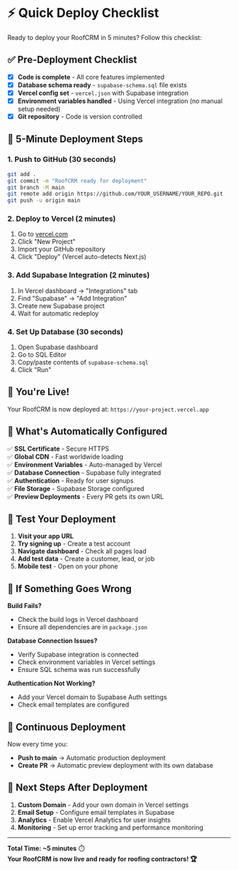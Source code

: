 # ⚡ Quick Deploy Checklist

Ready to deploy your RoofCRM in 5 minutes? Follow this checklist:

## ✅ Pre-Deployment Checklist

- [x] **Code is complete** - All core features implemented
- [x] **Database schema ready** - `supabase-schema.sql` file exists
- [x] **Vercel config set** - `vercel.json` with Supabase integration
- [x] **Environment variables handled** - Using Vercel integration (no manual setup needed)
- [x] **Git repository** - Code is version controlled

## 🚀 5-Minute Deployment Steps

### 1. Push to GitHub (30 seconds)
```bash
git add .
git commit -m "RoofCRM ready for deployment"
git branch -M main
git remote add origin https://github.com/YOUR_USERNAME/YOUR_REPO.git
git push -u origin main
```

### 2. Deploy to Vercel (2 minutes)
1. Go to [vercel.com](https://vercel.com)
2. Click "New Project"
3. Import your GitHub repository
4. Click "Deploy" (Vercel auto-detects Next.js)

### 3. Add Supabase Integration (2 minutes)
1. In Vercel dashboard → "Integrations" tab
2. Find "Supabase" → "Add Integration"
3. Create new Supabase project
4. Wait for automatic redeploy

### 4. Set Up Database (30 seconds)
1. Open Supabase dashboard
2. Go to SQL Editor
3. Copy/paste contents of `supabase-schema.sql`
4. Click "Run"

## 🎉 You're Live!

Your RoofCRM is now deployed at: `https://your-project.vercel.app`

## 🔧 What's Automatically Configured

✅ **SSL Certificate** - Secure HTTPS  
✅ **Global CDN** - Fast worldwide loading  
✅ **Environment Variables** - Auto-managed by Vercel  
✅ **Database Connection** - Supabase fully integrated  
✅ **Authentication** - Ready for user signups  
✅ **File Storage** - Supabase Storage configured  
✅ **Preview Deployments** - Every PR gets its own URL  

## 📱 Test Your Deployment

1. **Visit your app URL**
2. **Try signing up** - Create a test account
3. **Navigate dashboard** - Check all pages load
4. **Add test data** - Create a customer, lead, or job
5. **Mobile test** - Open on your phone

## 🚨 If Something Goes Wrong

**Build Fails?**
- Check the build logs in Vercel dashboard
- Ensure all dependencies are in `package.json`

**Database Connection Issues?**
- Verify Supabase integration is connected
- Check environment variables in Vercel settings
- Ensure SQL schema was run successfully

**Authentication Not Working?**
- Add your Vercel domain to Supabase Auth settings
- Check email templates are configured

## 🔄 Continuous Deployment

Now every time you:
- **Push to main** → Automatic production deployment
- **Create PR** → Automatic preview deployment with its own database

## 🎯 Next Steps After Deployment

1. **Custom Domain** - Add your own domain in Vercel settings
2. **Email Setup** - Configure email templates in Supabase
3. **Analytics** - Enable Vercel Analytics for user insights
4. **Monitoring** - Set up error tracking and performance monitoring

---

**Total Time: ~5 minutes** ⏱️  
**Your RoofCRM is now live and ready for roofing contractors! 🏆** 
